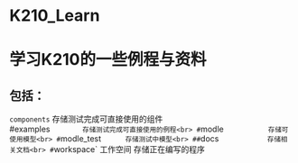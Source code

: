 # K210_Learn
学习K210的一些例程与资料
=====================

包括：
-------
`components`      存储测试完成可直接使用的组件<br>
#examples`        存储测试完成可直接使用的例程<br>
#`modle`           存储可使用模型<br>
#`modle_test`      存储测试中模型<br>
##`docs`            存储相关文档<br>
#`workspace`       工作空间 存储正在编写的程序<br>
